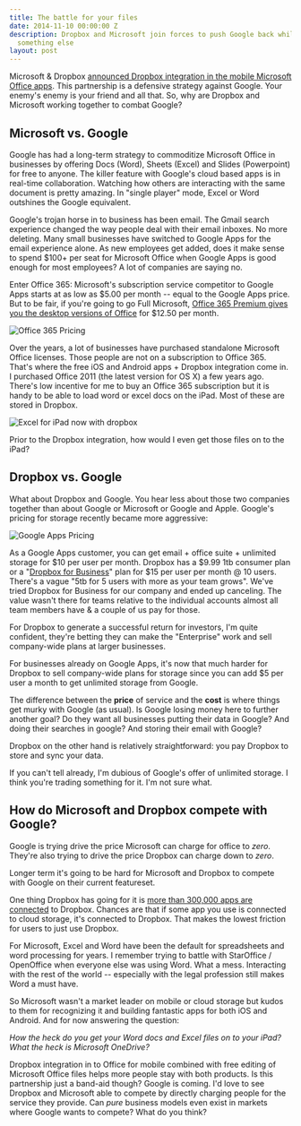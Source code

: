 ```yaml
---
title: The battle for your files
date: 2014-11-10 00:00:00 Z
description: Dropbox and Microsoft join forces to push Google back while Apple does
  something else
layout: post
---
```


Microsoft & Dropbox [announced Dropbox integration in the mobile Microsoft Office apps](https://blog.dropbox.com/2014/11/dropbox-microsoft-office-partnership/). This partnership is a defensive strategy against Google. Your enemy's enemy is your friend and all that. So, why are Dropbox and Microsoft working together to combat Google? 

## Microsoft vs. Google

Google has had a long-term strategy to commoditize Microsoft Office in businesses by offering Docs (Word), Sheets (Excel) and Slides (Powerpoint) for free to anyone. The killer feature with Google's cloud based apps is in real-time collaboration. Watching how others are interacting with the same document is pretty amazing. In "single player" mode, Excel or Word outshines the Google equivalent.

Google's trojan horse in to business has been email. The Gmail search experience changed the way people deal with their email inboxes. No more deleting. Many small businesses have switched to Google Apps for the email experience alone. As new employees get added, does it make sense to spend $100+ per seat for Microsoft Office when Google Apps is good enough for most employees? A lot of companies are saying no.

Enter Office 365: Microsoft's subscription service competitor to Google Apps starts at as low as $5.00 per month -- equal to the Google Apps price. But to be fair, if you're going to go Full Microsoft, [Office 365 Premium gives you the desktop versions of Office](http://products.office.com/en-us/business/office-365-business-premium) for $12.50 per month.

![Office 365 Pricing](http://fast.customer.io/t/Office-365-Business.png)

Over the years, a lot of businesses have purchased standalone Microsoft Office licenses. Those people are not on a subscription to Office 365. That's where the free iOS and Android apps + Dropbox integration come in. I purchased Office 2011 (the latest version for OS X) a few years ago. There's low incentive for me to buy an Office 365 subscription but it is handy to be able to load word or excel docs on the iPad. Most of these are stored in Dropbox. 

![Excel for iPad now with dropbox](http://fast.customer.io/t/Excel-for-ipad-dropbox.png)

Prior to the Dropbox integration, how would I even get those files on to the iPad?

## Dropbox vs. Google

What about Dropbox and Google. You hear less about those two companies together than about Google or Microsoft or Google and Apple. Google's pricing for storage recently became more aggressive:

![Google Apps Pricing](http://fast.customer.io/t/Google-Apps-Pricing.png)

As a Google Apps customer, you can get email + office suite + unlimited storage for $10 per user per month. Dropbox has a $9.99 1tb consumer plan or a "[Dropbox for Business](https://www.dropbox.com/business/buy)" plan for $15 per user per month @ 10 users. There's a vague "5tb for 5 users with more as your team grows". We've tried Dropbox for Business for our company and ended up canceling. The value wasn't there for teams relative to the individual accounts almost all team members have & a couple of us pay for those.

For Dropbox to generate a successful return for investors, I'm quite confident, they're betting they can make the "Enterprise" work and sell company-wide plans at larger businesses. 

For businesses already on Google Apps, it's now that much harder for Dropbox to sell company-wide plans for storage since you can add $5 per user a month to get unlimited storage from Google.  

The difference between the **price** of service and the **cost** is where things get murky with Google (as usual). Is Google losing money here to further another goal? Do they want all businesses putting their data in Google? And doing their searches in google? And storing their email with Google? 

Dropbox on the other hand is relatively straightforward: you pay Dropbox to store and sync your data.

If you can't tell already, I'm dubious of Google's offer of unlimited storage. I think you're trading something for it. I'm not sure what. 

## How do Microsoft and Dropbox compete with Google?

Google is trying drive the price Microsoft can charge for office to *zero*. They're also trying to drive the price Dropbox can charge down to *zero*. 

Longer term it's going to be hard for Microsoft and Dropbox to compete with Google on their current featureset.

One thing Dropbox has going for it is [more than 300,000 apps are connected](https://www.dropbox.com/business/resources/app-integrations) to Dropbox. Chances are that if some app you use is connected to cloud storage, it's connected to Dropbox. That makes the lowest friction for users to just use Dropbox. 

For Microsoft, Excel and Word have been the default for spreadsheets and word processing for years. I remember trying to battle with StarOffice / OpenOffice when everyone else was using Word. What a mess. Interacting with the rest of the world -- especially with the legal profession still makes Word a must have. 

So Microsoft wasn't a market leader on mobile or cloud storage but kudos to them for recognizing it and building fantastic apps for both iOS and Android. And for now answering the question:

*How the heck do you get your Word docs and Excel files on to your iPad? What the heck is Microsoft OneDrive?*

Dropbox integration in to Office for mobile combined with free editing of Microsoft Office files helps more people stay with both products. Is this partnership just a band-aid though? Google is coming. I'd love to see Dropbox and Microsoft able to compete by directly charging people for the service they provide. Can *pure* business models even exist in markets where Google wants to compete? What do you think?
